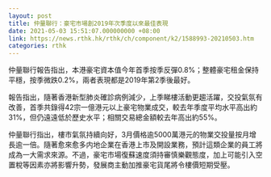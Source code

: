 ```yaml
---
layout: post
title: 仲量聯行：豪宅市場創2019年次季度以來最佳表現
date: 2021-05-03 15:51:07.000000000 +08:00
link: https://news.rthk.hk/rthk/ch/component/k2/1588993-20210503.htm
categories: rthk
---
```


仲量聯行報告指出，本港豪宅資本值今年首季按季反彈0.8%；整體豪宅租金保持平穩，按季微跌0.2%，兩者表現都是2019年第2季後最好。

報告指出，隨著香港新型肺炎確診病例減少，上季睇樓活動更趨活躍，交投氣氛有改善，首季共錄得42宗一億港元以上豪宅物業成交，較去年季度平均水平高出約31%，但仍遠遠低於歷史水平；相關交易總金額較去年高出約55%。

仲量聯行指出，樓市氣氛持續向好，3月價格逾5000萬港元的物業交投量按月增長逾一倍。隨著愈來愈多内地企業在香港上市及開設業務，預計這類企業的員工將成為一大需求來源。不過，豪宅市場復蘇速度須持審慎樂觀態度，加上可能引入空置稅等因素亦將影響升勢，發展商主動加推豪宅貨尾將令樓價短期受壓。

